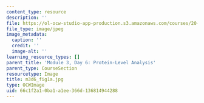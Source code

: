 ```yaml
---
content_type: resource
description: ''
file: https://ol-ocw-studio-app-production.s3.amazonaws.com/courses/20-109-laboratory-fundamentals-in-biological-engineering-spring-2010/66c1f2a10ba1a1ee366d136814944288_m3d6_fig1a.jpg
file_type: image/jpeg
image_metadata:
  caption: ''
  credit: ''
  image-alt: ''
learning_resource_types: []
parent_title: 'Module 3, Day 6: Protein-Level Analysis'
parent_type: CourseSection
resourcetype: Image
title: m3d6_fig1a.jpg
type: OCWImage
uid: 66c1f2a1-0ba1-a1ee-366d-136814944288
---
```

